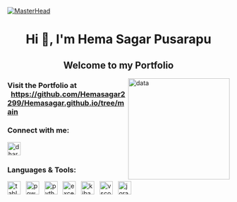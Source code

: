 [![MasterHead](https://64.media.tumblr.com/e208a7585ff89d79afbd355ad9351991/3f44fb481ccdf2ae-00/s1280x1920/5cf6aaf74177d6f3615b0a814e4acaf99e259d77.gifv)](https://dharamdudi.github.io)
<h1 align="center">Hi 👋, I'm Hema Sagar Pusarapu<br> </h1>
<h2 align="center">Welcome to my Portfolio</h2>
<img align="right" alt="data" height="230" src="https://media4.giphy.com/media/v1.Y2lkPTc5MGI3NjExc2FseWwxeWI1bzJ5OGh2Z2Zqejd3dzR1d2IzamI2Mnk1bHB5OGFhNiZlcD12MV9pbnRlcm5hbF9naWZfYnlfaWQmY3Q9Zw/usXZmmgP9Z7kf39fnq/giphy.gif">

<h3>Visit the Portfolio at &nbsp;&nbsp;<a href="https://dharamdudi.github.io" target="blank">https://github.com/Hemasagar2299/Hemasagar.github.io/tree/main</a></h3> 


<h3 align="left">Connect with me:</h3>
<p align="left">
<a href="http://www.linkedin.com/in/hema-sagar-pusarapu-18b263217" target="blank"><img align="center" src="https://raw.githubusercontent.com/rahuldkjain/github-profile-readme-generator/master/src/images/icons/Social/linked-in-alt.svg" alt="dharamdudi" height="30" width="30" ></a> &nbsp;


<h3 align="left">Languages & Tools:</h3>
<p align="left">
<a href="https://github.com/Hemasagar2299" ><img align="center" src="https://cdn.worldvectorlogo.com/logos/tableau-software.svg" alt="tableau" height="30" width="30" ></a> &nbsp;
  <a href="https://github.com/Hemasagar2299" ><img align="center" src="https://cdn.worldvectorlogo.com/logos/power bi.svg" alt="power bi" height="30" width="30" ></a> &nbsp;
<a href="https://github.com/Hemasagar2299" ><img align="center" src="https://cdn.worldvectorlogo.com/logos/python-5.svg" alt="python" height="30" width="30" ></a> &nbsp;
<a href="https://github.com/Hemasagar2299" ><img align="center" src="https://cdn.worldvectorlogo.com/logos/excel-4.svg" alt="excel" height="30" width="30" ></a> &nbsp;
<a href="https://github.com/Hemasagar2299" ><img align="center" src="https://www.vectorlogo.zone/logos/elasticco_kibana/elasticco_kibana-icon.svg" alt="kibana" height="30" width="30" ></a> &nbsp;
<a href="https://github.com/Hemasagar2299" ><img align="center" src="https://cdn.worldvectorlogo.com/logos/visual-studio-code-1.svg" alt="vscode" height="30" width="30" ></a> &nbsp;
<a href="https://github.com/Hemasagar2299" "><img align="center" src="https://cdn.worldvectorlogo.com/logos/jira-3.svg" alt="jora" height="30" width="30" ></a> &nbsp;
</p>
